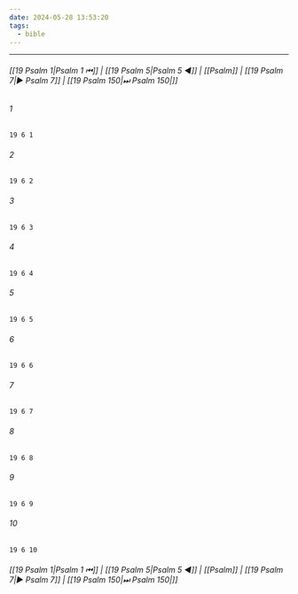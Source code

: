 ```yaml
---
date: 2024-05-28 13:53:20
tags:
  - bible
---
```

___

###### [[19 Psalm 1|Psalm 1 ⏮]] | [[19 Psalm 5|Psalm 5 ◀]] | [[Psalm]] | [[19 Psalm 7|▶ Psalm 7]] | [[19 Psalm 150|⏭ Psalm 150|]]

###### 1
``` verse
19 6 1 
```
###### 2
``` verse
19 6 2 
```
###### 3
``` verse
19 6 3 
```
###### 4
``` verse
19 6 4 
```
###### 5
``` verse
19 6 5 
```
###### 6
``` verse
19 6 6 
```
###### 7
``` verse
19 6 7 
```
###### 8
``` verse
19 6 8 
```
###### 9
``` verse
19 6 9 
```
###### 10
``` verse
19 6 10 
```

###### [[19 Psalm 1|Psalm 1 ⏮]] | [[19 Psalm 5|Psalm 5 ◀]] | [[Psalm]] | [[19 Psalm 7|▶ Psalm 7]] | [[19 Psalm 150|⏭ Psalm 150|]]

